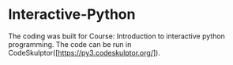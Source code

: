 # Interactive-Python

The coding was built for Course: Introduction to interactive python programming. The code can be run in CodeSkulptor([https://py3.codeskulptor.org/]).
